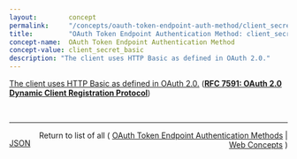 ```yaml
---
layout:        concept
permalink:     "/concepts/oauth-token-endpoint-auth-method/client_secret_basic"
title:         "OAuth Token Endpoint Authentication Method: client_secret_basic"
concept-name:  OAuth Token Endpoint Authentication Method
concept-value: client_secret_basic
description: "The client uses HTTP Basic as defined in OAuth 2.0."
---
```


[The client uses HTTP Basic as defined in OAuth 2.0.](https://datatracker.ietf.org/doc/html/rfc7591#section-2 "Read documentation for OAuth Token Endpoint Authentication Method &#34;client_secret_basic&#34;") (**[RFC 7591: OAuth 2.0 Dynamic Client Registration Protocol](/specs/IETF/RFC/7591 "This specification defines mechanisms for dynamically registering OAuth 2.0 clients with authorization servers. Registration requests send a set of desired client metadata values to the authorization server. The resulting registration responses return a client identifier to use at the authorization server and the client metadata values registered for the client. The client can then use this registration information to communicate with the authorization server using the OAuth 2.0 protocol. This specification also defines a set of common client metadata fields and values for clients to use during registration.")**)

<br/>
<hr/>

<p style="float : left"><a href="./client_secret_basic.json" title="JSON representing this particular Web Concept value">JSON</a></p>
<p style="text-align: right">Return to list of all ( <a href="../oauth-token-endpoint-auth-method/">OAuth Token Endpoint Authentication Methods</a> | <a href="../">Web Concepts</a> )</p>
